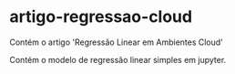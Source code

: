 # artigo-regressao-cloud
Contém o artigo 'Regressão Linear em Ambientes Cloud'

Contém o modelo de regressão linear simples em jupyter.
